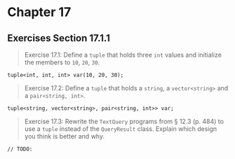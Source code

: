 Chapter 17
============

Exercises Section 17.1.1
------------------------
>Exercise 17.1: Define a `tuple` that holds three `int` values and initialize the members to `10`, `20`, `30`.
```
tuple<int, int, int> var(10, 20, 30);
```

>Exercise 17.2: Define a `tuple` that holds a `string`, a `vector<string>` and a `pair<string, int>`.
```
tuple<string, vector<string>, pair<string, int>> var;
```

>Exercise 17.3: Rewrite the `TextQuery` programs from § 12.3 (p. 484) to use a `tuple` instead of the `QueryResult` class. Explain which design you think is better and why.
```
// TODO:
```
